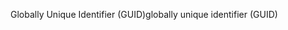 <span data-ttu-id="c92c2-101">Globally Unique Identifier (GUID)</span><span class="sxs-lookup"><span data-stu-id="c92c2-101">globally unique identifier (GUID)</span></span>
